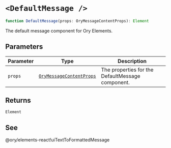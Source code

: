 # `<DefaultMessage />`

```ts
function DefaultMessage(props: OryMessageContentProps): Element
```

The default message component for Ory Elements.

## Parameters

| Parameter | Type                                                                        | Description                                      |
| --------- | --------------------------------------------------------------------------- | ------------------------------------------------ |
| `props`   | [`OryMessageContentProps`](../../core/interfaces/OryMessageContentProps.md) | The properties for the DefaultMessage component. |

## Returns

`Element`

## See

@ory/elements-react!uiTextToFormattedMessage
